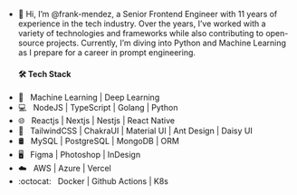 - 👋 Hi, I’m @frank-mendez, a Senior Frontend Engineer with 11 years of experience in the tech industry. Over the years, I’ve worked with a variety of technologies and frameworks while also contributing to open-source projects. Currently, I’m diving into Python and Machine Learning as I prepare for a career in prompt engineering.
  <h4> 🛠 Tech Stack </h4>
- 🤖 &nbsp; Machine Learning | Deep Learning
- 💻 &nbsp; NodeJS | TypeScript | Golang | Python
- 🌐 &nbsp; Reactjs | Nextjs | Nestjs | React Native
- 💈 &nbsp; TailwindCSS | ChakraUI | Material UI | Ant Design | Daisy UI
- 🛢 &nbsp; MySQL | PostgreSQL | MongoDB | ORM 
- 🖥 &nbsp; Figma | Photoshop | InDesign
- :cloud: &nbsp; AWS | Azure | Vercel
- :octocat: &nbsp; Docker | Github Actions | K8s
<!---
frank-mendez/frank-mendez is a ✨ special ✨ repository because its `README.md` (this file) appears on your GitHub profile.
You can click the Preview link to take a look at your changes.
--->
